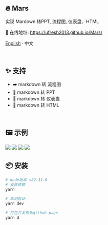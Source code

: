 ## 🔥 Mars

实现 Mardown 转PPT, 流程图, 仪表盘、HTML

🔨 在线地址: https://ufresh2013.github.io/Mars/

[English](./README-en.md) · 中文

<br/>

## ✨ 支持

- ➡️ markdown 转 流程图
- 👀 markdown 转 PPT
- 💯 markdown 转 仪表盘
- 📝 markdown 转 HTML

<br/>

## 🖼 示例

<img src="https://ufresh2013.github.io/2025/04/01/Mars/5.png">
<img src="https://ufresh2013.github.io/2025/04/01/Mars/2.jpg">
<img src="https://ufresh2013.github.io/2025/04/01/Mars/3.png">
<img src="https://ufresh2013.github.io/2025/04/01/Mars/4.png">

<br/>

## 📦 安装

```bash
# node版本 v22.11.0
# 安装依赖
yarn

# 本地启动
yarn dev

# 打包并发布到github page
yarn d
```
